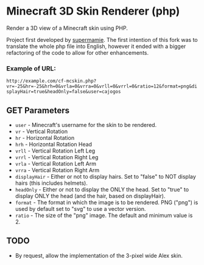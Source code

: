Minecraft 3D Skin Renderer (php)
================================

Render a 3D view of a Minecraft skin using PHP.

Project first developed by <a href="https://github.com/supermamie/php-Minecraft-3D-skin" target="_blank">supermamie</a>.
The first intention of this fork was to translate the whole php file into English, however it ended with a bigger refactoring of the code to allow for other enhancements.

### Example of URL:
`http://example.com/cf-mcskin.php?vr=-25&hr=-25&hrh=0&vrla=0&vrra=0&vrll=0&vrrl=0&ratio=12&format=png&displayHair=true&headOnly=false&user=cajogos`

## GET Parameters
- `user` - Minecraft's username for the skin to be rendered.
- `vr` - Vertical Rotation
- `hr` - Horizontal Rotation
- `hrh` - Horizontal Rotation Head
- `vrll` - Vertical Rotation Left Leg
- `vrrl` - Vertical Rotation Right Leg
- `vrla` - Vertical Rotation Left Arm
- `vrra` - Vertical Rotation Right Arm
- `displayHair` - Either or not to display hairs. Set to "false" to NOT display hairs (this includes helmets).
- `headOnly` - Either or not to display the ONLY the head. Set to "true" to display ONLY the head (and the hair, based on displayHair).
- `format` - The format in which the image is to be rendered. PNG ("png") is used by default set to "svg" to use a vector version.
- `ratio` - The size of the "png" image. The default and minimum value is 2.

## TODO
- By request, allow the implementation of the 3-pixel wide Alex skin.
